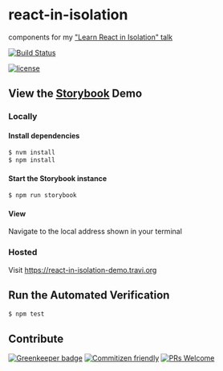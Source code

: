 # react-in-isolation

components for my ["Learn React in Isolation" talk](https://react-in-isolation.travi.org/)

<!--status-badges start -->

[![Build Status](https://img.shields.io/travis/com/travi/react-in-isolation.svg?style=flat)](https://travis-ci.com/travi/react-in-isolation)

<!--status-badges end -->

<!--consumer-badges start -->

[![license](https://img.shields.io/github/license/travi/react-in-isolation.svg)](LICENSE)

<!--consumer-badges end -->

## View the [Storybook](https://storybook.js.org/) Demo

### Locally

#### Install dependencies

```sh
$ nvm install
$ npm install
```

#### Start the Storybook instance

```sh
$ npm run storybook
```

#### View

Navigate to the local address shown in your terminal

### Hosted

Visit <https://react-in-isolation-demo.travi.org>

## Run the Automated Verification

```sh
$ npm test
```

## Contribute

<!--contribution-badges start -->

[![Greenkeeper badge](https://badges.greenkeeper.io/travi/react-in-isolation.svg)](https://greenkeeper.io/)
[![Commitizen friendly](https://img.shields.io/badge/commitizen-friendly-brightgreen.svg)](http://commitizen.github.io/cz-cli/)
[![PRs Welcome][PRs-badge]][PRs-link]

<!--contribution-badges end -->

[PRs-link]: http://makeapullrequest.com
[PRs-badge]: https://img.shields.io/badge/PRs-welcome-brightgreen.svg
